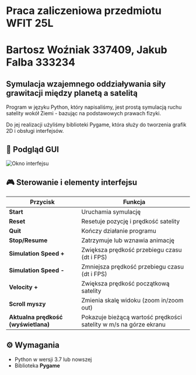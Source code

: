 # Praca zaliczeniowa przedmiotu WFIT 25L 
# Bartosz Woźniak 337409, Jakub Falba 333234 
## Symulacja wzajemnego oddziaływania siły grawitacji między planetą a satelitą
Program w języku Python, który napisaliśmy, jest prostą symulacją ruchu satelity wokół Ziemi - bazując na podstawowych prawach fizyki. 

Do jej realizacji użyliśmy biblioteki Pygame, która służy do tworzenia grafik 2D i obsługi interfejsów.

## 🔎 Podgląd GUI
![Okno interfejsu](C:\Users\Bartek\Desktop\Studia\WFI\GUI.jpg)

## 🎮 Sterowanie i elementy interfejsu

| Przycisk              | Funkcja                                      |
|----------------------|---------------------------------------------|
| **Start**            | Uruchamia symulację                          |
| **Reset**            | Resetuje pozycję i prędkość satelity          |
| **Quit**             | Kończy działanie programu                    |
| **Stop/Resume**      | Zatrzymuje lub wznawia animację              |
| **Simulation Speed +** | Zwiększa prędkość przebiegu czasu (dt i FPS) |
| **Simulation Speed -** | Zmniejsza prędkość przebiegu czasu (dt i FPS)|
| **Velocity +**       | Zwiększa prędkość początkową satelity         |
| **Scroll myszy**     | Zmienia skalę widoku (zoom in/zoom out)      |
| **Aktualna prędkość (wyświetlana)** | Pokazuje bieżącą wartość prędkości satelity w m/s na górze ekranu |

## ⚙️ Wymagania

- Python w wersji 3.7 lub nowszej
- Biblioteka **Pygame**


